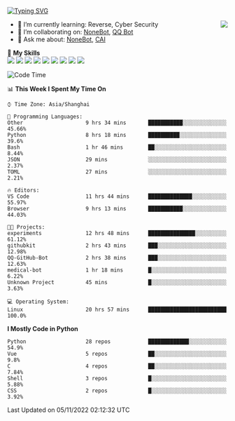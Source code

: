[![Typing SVG](https://readme-typing-svg.herokuapp.com?size=25&duration=2500&color=8C43EA&vCenter=true&width=200&height=40&lines=Hi+there+%F0%9F%91%8B%F0%9F%8F%BB;I'm+yanyongyu)](https://git.io/typing-svg)

<a href="#">
  <img align="right" src="https://github-readme-stats.vercel.app/api?username=yanyongyu&count_private=true&show_icons=true&bg_color=15,f2f7fd,E0EAFC" />
</a>

- 🌱 I’m currently learning: Reverse, Cyber Security
- 👯 I’m collaborating on: [NoneBot](https://github.com/nonebot), [QQ Bot](https://github.com/Mrs4s/go-cqhttp)
- 💬 Ask me about: [NoneBot](https://github.com/nonebot), [CAI](https://github.com/cscs181/CAI)

🌟 **My Skills**  
![](https://img.shields.io/badge/-Python-3e74a2?style=flat-square&logo=Python&logoColor=fff)
![](https://img.shields.io/badge/-Node.js-339933?style=flat-square&logo=Node.js&logoColor=fff)
![](https://img.shields.io/badge/-Vue-4fc08d?style=flat-square&logo=Vue.js&logoColor=fff)
![](https://img.shields.io/badge/-React-2d98ce?style=flat-square&logo=React&logoColor=fff)
![](https://img.shields.io/badge/-Docker-2496ED?style=flat-square&logo=Docker&logoColor=fff)
![](https://img.shields.io/badge/-Linux-000000?style=flat-square&logo=Linux&logoColor=fff)
![](https://img.shields.io/badge/-MySQL-4479A1?style=flat-square&logo=MySQL&logoColor=fff)
![](https://img.shields.io/badge/-Redis-DC382D?style=flat-square&logo=Redis&logoColor=fff)
![](https://img.shields.io/badge/-MongoDB-47A248?style=flat-square&logo=MongoDB&logoColor=fff)

<!--START_SECTION:waka-->
![Code Time](http://img.shields.io/badge/Code%20Time-3%2C124%20hrs%2016%20mins-blue)

📊 **This Week I Spent My Time On** 

```text
⌚︎ Time Zone: Asia/Shanghai

💬 Programming Languages: 
Other                    9 hrs 34 mins       ███████████░░░░░░░░░░░░░░   45.66% 
Python                   8 hrs 18 mins       ██████████░░░░░░░░░░░░░░░   39.6% 
Bash                     1 hr 46 mins        ██░░░░░░░░░░░░░░░░░░░░░░░   8.44% 
JSON                     29 mins             ░░░░░░░░░░░░░░░░░░░░░░░░░   2.37% 
TOML                     27 mins             ░░░░░░░░░░░░░░░░░░░░░░░░░   2.21%

🔥 Editors: 
VS Code                  11 hrs 44 mins      ██████████████░░░░░░░░░░░   55.97% 
Browser                  9 hrs 13 mins       ███████████░░░░░░░░░░░░░░   44.03%

🐱‍💻 Projects: 
experiments              12 hrs 48 mins      ███████████████░░░░░░░░░░   61.12% 
githubkit                2 hrs 43 mins       ███░░░░░░░░░░░░░░░░░░░░░░   12.98% 
QQ-GitHub-Bot            2 hrs 38 mins       ███░░░░░░░░░░░░░░░░░░░░░░   12.63% 
medical-bot              1 hr 18 mins        █░░░░░░░░░░░░░░░░░░░░░░░░   6.22% 
Unknown Project          45 mins             █░░░░░░░░░░░░░░░░░░░░░░░░   3.63%

💻 Operating System: 
Linux                    20 hrs 57 mins      █████████████████████████   100.0%

```

**I Mostly Code in Python** 

```text
Python                   28 repos            █████████████░░░░░░░░░░░░   54.9% 
Vue                      5 repos             ██░░░░░░░░░░░░░░░░░░░░░░░   9.8% 
C                        4 repos             ██░░░░░░░░░░░░░░░░░░░░░░░   7.84% 
Shell                    3 repos             █░░░░░░░░░░░░░░░░░░░░░░░░   5.88% 
CSS                      2 repos             █░░░░░░░░░░░░░░░░░░░░░░░░   3.92%

```



 Last Updated on 05/11/2022 02:12:32 UTC
<!--END_SECTION:waka-->
